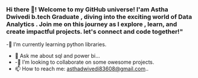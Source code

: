 ### Hi there 👋! Welcome to my GitHub universe! I'am Astha Dwivedi b.tech Graduate , diving into the exciting world of Data Analytics . Join me on this journey as I explore , learn, and create impactful projects. let's connect and code together!"

-🌱 I’m currently learning python libraries.
- 💬 Ask me about sql and power bi...
- -👯 I’m looking to collaborate on some owesome projects.
- 📫 How to reach me: asthadwivedi83608@gmail.com..


<!--
**Asthadwivedi-hue/Asthadwivedi-hue** is a ✨ _special_ ✨ repository because its `README.md` (this file) appears on your GitHub profile.

Here are some ideas to get you started:

- 🔭 I’m currently working on ...
 🌱 I’m currently learning python libraries..
 👯 I’m looking to collaborate on some owesome projects..
- 🤔 I’m looking for help with ...
- 💬 Ask me about sql and power bi...
- 📫 How to reach me: asthadwivedi83608@gmail.com...
- 😄 Pronouns: ...
- ⚡ Fun fact: ...
-->
